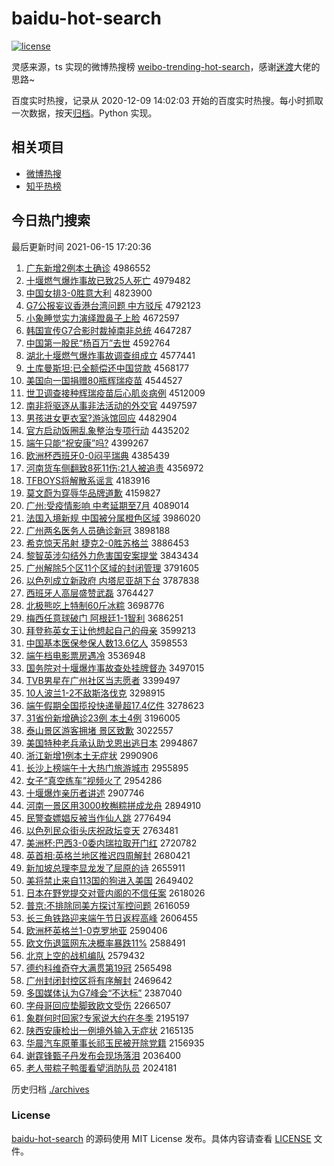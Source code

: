 # baidu-hot-search

[![license](https://img.shields.io/github/license/Arrackisarookie/baidu-hot-search)](https://github.com/Arrackisarookie/baidu-hot-search/blob/master/LICENSE)

灵感来源，ts 实现的微博热搜榜 [weibo-trending-hot-search](https://github.com/justjavac/weibo-trending-hot-search)，感谢[迷渡](https://github.com/justjavac)大佬的思路~

百度实时热搜，记录从 2020-12-09 14:02:03 开始的百度实时热搜。每小时抓取一次数据，按天[归档](./archives)。Python 实现。

## 相关项目
+ [微博热搜](https://github.com/Arrackisarookie/weibo-hot-search)
+ [知乎热榜](https://github.com/Arrackisarookie/zhihu-top-search)

## 今日热门搜索

<!-- Rank Begin -->

最后更新时间 2021-06-15 17:20:36

1. [广东新增2例本土确诊](http://www.baidu.com/baidu?cl=3&tn=SE_baiduhomet8_jmjb7mjw&rsv_dl=fyb_top&fr=top1000&wd=%B9%E3%B6%AB%D0%C2%D4%F62%C0%FD%B1%BE%CD%C1%C8%B7%D5%EF) 4986552
1. [十堰燃气爆炸事故已致25人死亡](http://www.baidu.com/baidu?cl=3&tn=SE_baiduhomet8_jmjb7mjw&rsv_dl=fyb_top&fr=top1000&wd=%CA%AE%D1%DF%C8%BC%C6%F8%B1%AC%D5%A8%CA%C2%B9%CA%D2%D1%D6%C225%C8%CB%CB%C0%CD%F6) 4979482
1. [中国女排3-0胜意大利](http://www.baidu.com/baidu?cl=3&tn=SE_baiduhomet8_jmjb7mjw&rsv_dl=fyb_top&fr=top1000&wd=%D6%D0%B9%FA%C5%AE%C5%C53-0%CA%A4%D2%E2%B4%F3%C0%FB) 4823900
1. [G7公报妄议香港台湾问题 中方驳斥](http://www.baidu.com/baidu?cl=3&tn=SE_baiduhomet8_jmjb7mjw&rsv_dl=fyb_top&fr=top1000&wd=G7%B9%AB%B1%A8%CD%FD%D2%E9%CF%E3%B8%DB%CC%A8%CD%E5%CE%CA%CC%E2%20%D6%D0%B7%BD%B2%B5%B3%E2) 4792123
1. [小象睡觉实力演绎蹬鼻子上脸](http://www.baidu.com/baidu?cl=3&tn=SE_baiduhomet8_jmjb7mjw&rsv_dl=fyb_top&fr=top1000&wd=%D0%A1%CF%F3%CB%AF%BE%F5%CA%B5%C1%A6%D1%DD%D2%EF%B5%C5%B1%C7%D7%D3%C9%CF%C1%B3) 4672597
1. [韩国宣传G7合影时裁掉南非总统](http://www.baidu.com/baidu?cl=3&tn=SE_baiduhomet8_jmjb7mjw&rsv_dl=fyb_top&fr=top1000&wd=%BA%AB%B9%FA%D0%FB%B4%ABG7%BA%CF%D3%B0%CA%B1%B2%C3%B5%F4%C4%CF%B7%C7%D7%DC%CD%B3) 4647287
1. [中国第一股民“杨百万”去世](http://www.baidu.com/baidu?cl=3&tn=SE_baiduhomet8_jmjb7mjw&rsv_dl=fyb_top&fr=top1000&wd=%D6%D0%B9%FA%B5%DA%D2%BB%B9%C9%C3%F1%A1%B0%D1%EE%B0%D9%CD%F2%A1%B1%C8%A5%CA%C0) 4592764
1. [湖北十堰燃气爆炸事故调查组成立](http://www.baidu.com/baidu?cl=3&tn=SE_baiduhomet8_jmjb7mjw&rsv_dl=fyb_top&fr=top1000&wd=%BA%FE%B1%B1%CA%AE%D1%DF%C8%BC%C6%F8%B1%AC%D5%A8%CA%C2%B9%CA%B5%F7%B2%E9%D7%E9%B3%C9%C1%A2) 4577441
1. [土库曼斯坦:已全额偿还中国贷款](http://www.baidu.com/baidu?cl=3&tn=SE_baiduhomet8_jmjb7mjw&rsv_dl=fyb_top&fr=top1000&wd=%CD%C1%BF%E2%C2%FC%CB%B9%CC%B9%3A%D2%D1%C8%AB%B6%EE%B3%A5%BB%B9%D6%D0%B9%FA%B4%FB%BF%EE) 4568177
1. [美国向一国捐赠80瓶辉瑞疫苗](http://www.baidu.com/baidu?cl=3&tn=SE_baiduhomet8_jmjb7mjw&rsv_dl=fyb_top&fr=top1000&wd=%C3%C0%B9%FA%CF%F2%D2%BB%B9%FA%BE%E8%D4%F980%C6%BF%BB%D4%C8%F0%D2%DF%C3%E7) 4544527
1. [世卫调查接种辉瑞疫苗后心肌炎病例](http://www.baidu.com/baidu?cl=3&tn=SE_baiduhomet8_jmjb7mjw&rsv_dl=fyb_top&fr=top1000&wd=%CA%C0%CE%C0%B5%F7%B2%E9%BD%D3%D6%D6%BB%D4%C8%F0%D2%DF%C3%E7%BA%F3%D0%C4%BC%A1%D1%D7%B2%A1%C0%FD) 4512009
1. [南非将驱逐从事非法活动的外交官](http://www.baidu.com/baidu?cl=3&tn=SE_baiduhomet8_jmjb7mjw&rsv_dl=fyb_top&fr=top1000&wd=%C4%CF%B7%C7%BD%AB%C7%FD%D6%F0%B4%D3%CA%C2%B7%C7%B7%A8%BB%EE%B6%AF%B5%C4%CD%E2%BD%BB%B9%D9) 4497597
1. [男孩进女更衣室?游泳馆回应](http://www.baidu.com/baidu?cl=3&tn=SE_baiduhomet8_jmjb7mjw&rsv_dl=fyb_top&fr=top1000&wd=%C4%D0%BA%A2%BD%F8%C5%AE%B8%FC%D2%C2%CA%D2%3F%D3%CE%D3%BE%B9%DD%BB%D8%D3%A6) 4482904
1. [官方启动饭圈乱象整治专项行动](http://www.baidu.com/baidu?cl=3&tn=SE_baiduhomet8_jmjb7mjw&rsv_dl=fyb_top&fr=top1000&wd=%B9%D9%B7%BD%C6%F4%B6%AF%B7%B9%C8%A6%C2%D2%CF%F3%D5%FB%D6%CE%D7%A8%CF%EE%D0%D0%B6%AF) 4435202
1. [端午只能“祝安康”吗?](http://www.baidu.com/baidu?cl=3&tn=SE_baiduhomet8_jmjb7mjw&rsv_dl=fyb_top&fr=top1000&wd=%B6%CB%CE%E7%D6%BB%C4%DC%A1%B0%D7%A3%B0%B2%BF%B5%A1%B1%C2%F0%3F) 4399267
1. [欧洲杯西班牙0-0闷平瑞典](http://www.baidu.com/baidu?cl=3&tn=SE_baiduhomet8_jmjb7mjw&rsv_dl=fyb_top&fr=top1000&wd=%C5%B7%D6%DE%B1%AD%CE%F7%B0%E0%D1%C00-0%C3%C6%C6%BD%C8%F0%B5%E4) 4385439
1. [河南货车侧翻致8死11伤:21人被追责](http://www.baidu.com/baidu?cl=3&tn=SE_baiduhomet8_jmjb7mjw&rsv_dl=fyb_top&fr=top1000&wd=%BA%D3%C4%CF%BB%F5%B3%B5%B2%E0%B7%AD%D6%C28%CB%C011%C9%CB%3A21%C8%CB%B1%BB%D7%B7%D4%F0) 4356972
1. [TFBOYS将解散系谣言](http://www.baidu.com/baidu?cl=3&tn=SE_baiduhomet8_jmjb7mjw&rsv_dl=fyb_top&fr=top1000&wd=TFBOYS%BD%AB%BD%E2%C9%A2%CF%B5%D2%A5%D1%D4) 4183916
1. [莫文蔚为穿辱华品牌道歉](http://www.baidu.com/baidu?cl=3&tn=SE_baiduhomet8_jmjb7mjw&rsv_dl=fyb_top&fr=top1000&wd=%C4%AA%CE%C4%CE%B5%CE%AA%B4%A9%C8%E8%BB%AA%C6%B7%C5%C6%B5%C0%C7%B8) 4159827
1. [广州:受疫情影响 中考延期至7月](http://www.baidu.com/baidu?cl=3&tn=SE_baiduhomet8_jmjb7mjw&rsv_dl=fyb_top&fr=top1000&wd=%B9%E3%D6%DD%3A%CA%DC%D2%DF%C7%E9%D3%B0%CF%EC%20%D6%D0%BF%BC%D1%D3%C6%DA%D6%C17%D4%C2) 4089014
1. [法国入境新规 中国被分属橙色区域](http://www.baidu.com/baidu?cl=3&tn=SE_baiduhomet8_jmjb7mjw&rsv_dl=fyb_top&fr=top1000&wd=%B7%A8%B9%FA%C8%EB%BE%B3%D0%C2%B9%E6%20%D6%D0%B9%FA%B1%BB%B7%D6%CA%F4%B3%C8%C9%AB%C7%F8%D3%F2) 3986020
1. [广州两名医务人员确诊新冠](http://www.baidu.com/baidu?cl=3&tn=SE_baiduhomet8_jmjb7mjw&rsv_dl=fyb_top&fr=top1000&wd=%B9%E3%D6%DD%C1%BD%C3%FB%D2%BD%CE%F1%C8%CB%D4%B1%C8%B7%D5%EF%D0%C2%B9%DA) 3898188
1. [希克惊天吊射 捷克2-0胜苏格兰](http://www.baidu.com/baidu?cl=3&tn=SE_baiduhomet8_jmjb7mjw&rsv_dl=fyb_top&fr=top1000&wd=%CF%A3%BF%CB%BE%AA%CC%EC%B5%F5%C9%E4%20%BD%DD%BF%CB2-0%CA%A4%CB%D5%B8%F1%C0%BC) 3886453
1. [黎智英涉勾结外力危害国安案提堂](http://www.baidu.com/baidu?cl=3&tn=SE_baiduhomet8_jmjb7mjw&rsv_dl=fyb_top&fr=top1000&wd=%C0%E8%D6%C7%D3%A2%C9%E6%B9%B4%BD%E1%CD%E2%C1%A6%CE%A3%BA%A6%B9%FA%B0%B2%B0%B8%CC%E1%CC%C3) 3843434
1. [广州解除5个区11个区域的封闭管理](http://www.baidu.com/baidu?cl=3&tn=SE_baiduhomet8_jmjb7mjw&rsv_dl=fyb_top&fr=top1000&wd=%B9%E3%D6%DD%BD%E2%B3%FD5%B8%F6%C7%F811%B8%F6%C7%F8%D3%F2%B5%C4%B7%E2%B1%D5%B9%DC%C0%ED) 3791605
1. [以色列成立新政府 内塔尼亚胡下台](http://www.baidu.com/baidu?cl=3&tn=SE_baiduhomet8_jmjb7mjw&rsv_dl=fyb_top&fr=top1000&wd=%D2%D4%C9%AB%C1%D0%B3%C9%C1%A2%D0%C2%D5%FE%B8%AE%20%C4%DA%CB%FE%C4%E1%D1%C7%BA%FA%CF%C2%CC%A8) 3787838
1. [西班牙人高层盛赞武磊](http://www.baidu.com/baidu?cl=3&tn=SE_baiduhomet8_jmjb7mjw&rsv_dl=fyb_top&fr=top1000&wd=%CE%F7%B0%E0%D1%C0%C8%CB%B8%DF%B2%E3%CA%A2%D4%DE%CE%E4%C0%DA) 3764427
1. [北极熊吃上特制60斤冰粽](http://www.baidu.com/baidu?cl=3&tn=SE_baiduhomet8_jmjb7mjw&rsv_dl=fyb_top&fr=top1000&wd=%B1%B1%BC%AB%D0%DC%B3%D4%C9%CF%CC%D8%D6%C660%BD%EF%B1%F9%F4%D5) 3698776
1. [梅西任意球破门 阿根廷1-1智利](http://www.baidu.com/baidu?cl=3&tn=SE_baiduhomet8_jmjb7mjw&rsv_dl=fyb_top&fr=top1000&wd=%C3%B7%CE%F7%C8%CE%D2%E2%C7%F2%C6%C6%C3%C5%20%B0%A2%B8%F9%CD%A21-1%D6%C7%C0%FB) 3686251
1. [拜登称英女王让他想起自己的母亲](http://www.baidu.com/baidu?cl=3&tn=SE_baiduhomet8_jmjb7mjw&rsv_dl=fyb_top&fr=top1000&wd=%B0%DD%B5%C7%B3%C6%D3%A2%C5%AE%CD%F5%C8%C3%CB%FB%CF%EB%C6%F0%D7%D4%BC%BA%B5%C4%C4%B8%C7%D7) 3599213
1. [中国基本医保参保人数13.6亿人](http://www.baidu.com/baidu?cl=3&tn=SE_baiduhomet8_jmjb7mjw&rsv_dl=fyb_top&fr=top1000&wd=%D6%D0%B9%FA%BB%F9%B1%BE%D2%BD%B1%A3%B2%CE%B1%A3%C8%CB%CA%FD13.6%D2%DA%C8%CB) 3598553
1. [端午档电影票房遇冷](http://www.baidu.com/baidu?cl=3&tn=SE_baiduhomet8_jmjb7mjw&rsv_dl=fyb_top&fr=top1000&wd=%B6%CB%CE%E7%B5%B5%B5%E7%D3%B0%C6%B1%B7%BF%D3%F6%C0%E4) 3536948
1. [国务院对十堰爆炸事故查处挂牌督办](http://www.baidu.com/baidu?cl=3&tn=SE_baiduhomet8_jmjb7mjw&rsv_dl=fyb_top&fr=top1000&wd=%B9%FA%CE%F1%D4%BA%B6%D4%CA%AE%D1%DF%B1%AC%D5%A8%CA%C2%B9%CA%B2%E9%B4%A6%B9%D2%C5%C6%B6%BD%B0%EC) 3497015
1. [TVB男星在广州社区当志愿者](http://www.baidu.com/baidu?cl=3&tn=SE_baiduhomet8_jmjb7mjw&rsv_dl=fyb_top&fr=top1000&wd=TVB%C4%D0%D0%C7%D4%DA%B9%E3%D6%DD%C9%E7%C7%F8%B5%B1%D6%BE%D4%B8%D5%DF) 3399497
1. [10人波兰1-2不敌斯洛伐克](http://www.baidu.com/baidu?cl=3&tn=SE_baiduhomet8_jmjb7mjw&rsv_dl=fyb_top&fr=top1000&wd=10%C8%CB%B2%A8%C0%BC1-2%B2%BB%B5%D0%CB%B9%C2%E5%B7%A5%BF%CB) 3298915
1. [端午假期全国揽投快递量超17.4亿件](http://www.baidu.com/baidu?cl=3&tn=SE_baiduhomet8_jmjb7mjw&rsv_dl=fyb_top&fr=top1000&wd=%B6%CB%CE%E7%BC%D9%C6%DA%C8%AB%B9%FA%C0%BF%CD%B6%BF%EC%B5%DD%C1%BF%B3%AC17.4%D2%DA%BC%FE) 3278623
1. [31省份新增确诊23例 本土4例](http://www.baidu.com/baidu?cl=3&tn=SE_baiduhomet8_jmjb7mjw&rsv_dl=fyb_top&fr=top1000&wd=31%CA%A1%B7%DD%D0%C2%D4%F6%C8%B7%D5%EF23%C0%FD%20%B1%BE%CD%C14%C0%FD) 3196005
1. [泰山景区游客拥堵 景区致歉](http://www.baidu.com/baidu?cl=3&tn=SE_baiduhomet8_jmjb7mjw&rsv_dl=fyb_top&fr=top1000&wd=%CC%A9%C9%BD%BE%B0%C7%F8%D3%CE%BF%CD%D3%B5%B6%C2%20%BE%B0%C7%F8%D6%C2%C7%B8) 3022557
1. [美国特种老兵承认助戈恩出逃日本](http://www.baidu.com/baidu?cl=3&tn=SE_baiduhomet8_jmjb7mjw&rsv_dl=fyb_top&fr=top1000&wd=%C3%C0%B9%FA%CC%D8%D6%D6%C0%CF%B1%F8%B3%D0%C8%CF%D6%FA%B8%EA%B6%F7%B3%F6%CC%D3%C8%D5%B1%BE) 2994867
1. [浙江新增1例本土无症状](http://www.baidu.com/baidu?cl=3&tn=SE_baiduhomet8_jmjb7mjw&rsv_dl=fyb_top&fr=top1000&wd=%D5%E3%BD%AD%D0%C2%D4%F61%C0%FD%B1%BE%CD%C1%CE%DE%D6%A2%D7%B4) 2990906
1. [长沙上榜端午十大热门旅游城市](http://www.baidu.com/baidu?cl=3&tn=SE_baiduhomet8_jmjb7mjw&rsv_dl=fyb_top&fr=top1000&wd=%B3%A4%C9%B3%C9%CF%B0%F1%B6%CB%CE%E7%CA%AE%B4%F3%C8%C8%C3%C5%C2%C3%D3%CE%B3%C7%CA%D0) 2955895
1. [女子“真空练车”视频火了](http://www.baidu.com/baidu?cl=3&tn=SE_baiduhomet8_jmjb7mjw&rsv_dl=fyb_top&fr=top1000&wd=%C5%AE%D7%D3%A1%B0%D5%E6%BF%D5%C1%B7%B3%B5%A1%B1%CA%D3%C6%B5%BB%F0%C1%CB) 2954286
1. [十堰爆炸亲历者讲述](http://www.baidu.com/baidu?cl=3&tn=SE_baiduhomet8_jmjb7mjw&rsv_dl=fyb_top&fr=top1000&wd=%CA%AE%D1%DF%B1%AC%D5%A8%C7%D7%C0%FA%D5%DF%BD%B2%CA%F6) 2907746
1. [河南一景区用3000枚槲粽拼成龙舟](http://www.baidu.com/baidu?cl=3&tn=SE_baiduhomet8_jmjb7mjw&rsv_dl=fyb_top&fr=top1000&wd=%BA%D3%C4%CF%D2%BB%BE%B0%C7%F8%D3%C33000%C3%B6%E9%CE%F4%D5%C6%B4%B3%C9%C1%FA%D6%DB) 2894910
1. [民警查嫖娼反被当作仙人跳](http://www.baidu.com/baidu?cl=3&tn=SE_baiduhomet8_jmjb7mjw&rsv_dl=fyb_top&fr=top1000&wd=%C3%F1%BE%AF%B2%E9%E6%CE%E6%BD%B7%B4%B1%BB%B5%B1%D7%F7%CF%C9%C8%CB%CC%F8) 2776494
1. [以色列民众街头庆祝政坛变天](http://www.baidu.com/baidu?cl=3&tn=SE_baiduhomet8_jmjb7mjw&rsv_dl=fyb_top&fr=top1000&wd=%D2%D4%C9%AB%C1%D0%C3%F1%D6%DA%BD%D6%CD%B7%C7%EC%D7%A3%D5%FE%CC%B3%B1%E4%CC%EC) 2763481
1. [美洲杯:巴西3-0委内瑞拉取开门红](http://www.baidu.com/baidu?cl=3&tn=SE_baiduhomet8_jmjb7mjw&rsv_dl=fyb_top&fr=top1000&wd=%C3%C0%D6%DE%B1%AD%3A%B0%CD%CE%F73-0%CE%AF%C4%DA%C8%F0%C0%AD%C8%A1%BF%AA%C3%C5%BA%EC) 2720782
1. [英首相:英格兰地区推迟四周解封](http://www.baidu.com/baidu?cl=3&tn=SE_baiduhomet8_jmjb7mjw&rsv_dl=fyb_top&fr=top1000&wd=%D3%A2%CA%D7%CF%E0%3A%D3%A2%B8%F1%C0%BC%B5%D8%C7%F8%CD%C6%B3%D9%CB%C4%D6%DC%BD%E2%B7%E2) 2680421
1. [新加坡总理李显龙发了屈原的诗](http://www.baidu.com/baidu?cl=3&tn=SE_baiduhomet8_jmjb7mjw&rsv_dl=fyb_top&fr=top1000&wd=%D0%C2%BC%D3%C6%C2%D7%DC%C0%ED%C0%EE%CF%D4%C1%FA%B7%A2%C1%CB%C7%FC%D4%AD%B5%C4%CA%AB) 2655911
1. [美将禁止来自113国的狗进入美国](http://www.baidu.com/baidu?cl=3&tn=SE_baiduhomet8_jmjb7mjw&rsv_dl=fyb_top&fr=top1000&wd=%C3%C0%BD%AB%BD%FB%D6%B9%C0%B4%D7%D4113%B9%FA%B5%C4%B9%B7%BD%F8%C8%EB%C3%C0%B9%FA) 2649402
1. [日本在野党提交对菅内阁的不信任案](http://www.baidu.com/baidu?cl=3&tn=SE_baiduhomet8_jmjb7mjw&rsv_dl=fyb_top&fr=top1000&wd=%C8%D5%B1%BE%D4%DA%D2%B0%B5%B3%CC%E1%BD%BB%B6%D4%DD%D1%C4%DA%B8%F3%B5%C4%B2%BB%D0%C5%C8%CE%B0%B8) 2618026
1. [普京:不排除同美方探讨军控问题](http://www.baidu.com/baidu?cl=3&tn=SE_baiduhomet8_jmjb7mjw&rsv_dl=fyb_top&fr=top1000&wd=%C6%D5%BE%A9%3A%B2%BB%C5%C5%B3%FD%CD%AC%C3%C0%B7%BD%CC%BD%CC%D6%BE%FC%BF%D8%CE%CA%CC%E2) 2616059
1. [长三角铁路迎来端午节日返程高峰](http://www.baidu.com/baidu?cl=3&tn=SE_baiduhomet8_jmjb7mjw&rsv_dl=fyb_top&fr=top1000&wd=%B3%A4%C8%FD%BD%C7%CC%FA%C2%B7%D3%AD%C0%B4%B6%CB%CE%E7%BD%DA%C8%D5%B7%B5%B3%CC%B8%DF%B7%E5) 2606455
1. [欧洲杯英格兰1-0克罗地亚](http://www.baidu.com/baidu?cl=3&tn=SE_baiduhomet8_jmjb7mjw&rsv_dl=fyb_top&fr=top1000&wd=%C5%B7%D6%DE%B1%AD%D3%A2%B8%F1%C0%BC1-0%BF%CB%C2%DE%B5%D8%D1%C7) 2590406
1. [欧文伤退篮网东决概率暴跌11%](http://www.baidu.com/baidu?cl=3&tn=SE_baiduhomet8_jmjb7mjw&rsv_dl=fyb_top&fr=top1000&wd=%C5%B7%CE%C4%C9%CB%CD%CB%C0%BA%CD%F8%B6%AB%BE%F6%B8%C5%C2%CA%B1%A9%B5%F811%25) 2588491
1. [北京上空的战机编队](http://www.baidu.com/baidu?cl=3&tn=SE_baiduhomet8_jmjb7mjw&rsv_dl=fyb_top&fr=top1000&wd=%B1%B1%BE%A9%C9%CF%BF%D5%B5%C4%D5%BD%BB%FA%B1%E0%B6%D3) 2579432
1. [德约科维奇夺大满贯第19冠](http://www.baidu.com/baidu?cl=3&tn=SE_baiduhomet8_jmjb7mjw&rsv_dl=fyb_top&fr=top1000&wd=%B5%C2%D4%BC%BF%C6%CE%AC%C6%E6%B6%E1%B4%F3%C2%FA%B9%E1%B5%DA19%B9%DA) 2565498
1. [广州封闭封控区将有序解封](http://www.baidu.com/baidu?cl=3&tn=SE_baiduhomet8_jmjb7mjw&rsv_dl=fyb_top&fr=top1000&wd=%B9%E3%D6%DD%B7%E2%B1%D5%B7%E2%BF%D8%C7%F8%BD%AB%D3%D0%D0%F2%BD%E2%B7%E2) 2469642
1. [多国媒体认为G7峰会“不达标”](http://www.baidu.com/baidu?cl=3&tn=SE_baiduhomet8_jmjb7mjw&rsv_dl=fyb_top&fr=top1000&wd=%B6%E0%B9%FA%C3%BD%CC%E5%C8%CF%CE%AAG7%B7%E5%BB%E1%A1%B0%B2%BB%B4%EF%B1%EA%A1%B1) 2387040
1. [字母哥回应垫脚致欧文受伤](http://www.baidu.com/baidu?cl=3&tn=SE_baiduhomet8_jmjb7mjw&rsv_dl=fyb_top&fr=top1000&wd=%D7%D6%C4%B8%B8%E7%BB%D8%D3%A6%B5%E6%BD%C5%D6%C2%C5%B7%CE%C4%CA%DC%C9%CB) 2266507
1. [象群何时回家?专家说大约在冬季](http://www.baidu.com/baidu?cl=3&tn=SE_baiduhomet8_jmjb7mjw&rsv_dl=fyb_top&fr=top1000&wd=%CF%F3%C8%BA%BA%CE%CA%B1%BB%D8%BC%D2%3F%D7%A8%BC%D2%CB%B5%B4%F3%D4%BC%D4%DA%B6%AC%BC%BE) 2195197
1. [陕西安康检出一例境外输入无症状](http://www.baidu.com/baidu?cl=3&tn=SE_baiduhomet8_jmjb7mjw&rsv_dl=fyb_top&fr=top1000&wd=%C9%C2%CE%F7%B0%B2%BF%B5%BC%EC%B3%F6%D2%BB%C0%FD%BE%B3%CD%E2%CA%E4%C8%EB%CE%DE%D6%A2%D7%B4) 2165135
1. [华晨汽车原董事长祁玉民被开除党籍](http://www.baidu.com/baidu?cl=3&tn=SE_baiduhomet8_jmjb7mjw&rsv_dl=fyb_top&fr=top1000&wd=%BB%AA%B3%BF%C6%FB%B3%B5%D4%AD%B6%AD%CA%C2%B3%A4%C6%EE%D3%F1%C3%F1%B1%BB%BF%AA%B3%FD%B5%B3%BC%AE) 2156935
1. [谢霆锋甄子丹发布会现场落泪](http://www.baidu.com/baidu?cl=3&tn=SE_baiduhomet8_jmjb7mjw&rsv_dl=fyb_top&fr=top1000&wd=%D0%BB%F6%AA%B7%E6%D5%E7%D7%D3%B5%A4%B7%A2%B2%BC%BB%E1%CF%D6%B3%A1%C2%E4%C0%E1) 2036400
1. [老人带粽子鸭蛋看望消防队员](http://www.baidu.com/baidu?cl=3&tn=SE_baiduhomet8_jmjb7mjw&rsv_dl=fyb_top&fr=top1000&wd=%C0%CF%C8%CB%B4%F8%F4%D5%D7%D3%D1%BC%B5%B0%BF%B4%CD%FB%CF%FB%B7%C0%B6%D3%D4%B1) 2024181
<!-- Rank End -->

历史归档 [./archives](./archives)

### License

[baidu-hot-search](https://github.com/Arrackisarookie/baidu-hot-search) 的源码使用 MIT License 发布。具体内容请查看 [LICENSE](./LICENSE) 文件。
